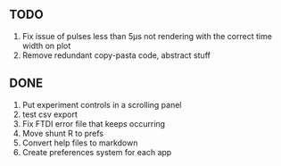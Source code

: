 ## TODO

1. Fix issue of pulses less than 5µs not rendering with the correct time width on plot
1. Remove redundant copy-pasta code, abstract stuff

## DONE

1. Put experiment controls in a scrolling panel
1. test csv export
1. Fix FTDI error file that keeps occurring
1. Move shunt R to prefs
1. Convert help files to markdown
1. Create preferences system for each app